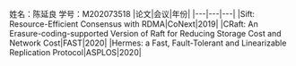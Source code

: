 姓名：陈延良  学号：M202073518
|论文|会议|年份|
|---|---|---|
|Sift: Resource-Efficient Consensus with RDMA|CoNext|2019|
|CRaft: An Erasure-coding-supported Version
of Raft for Reducing Storage Cost
and Network Cost|FAST|2020|
|Hermes: a Fast, Fault-Tolerant and Linearizable Replication
Protocol|ASPLOS|2020|
